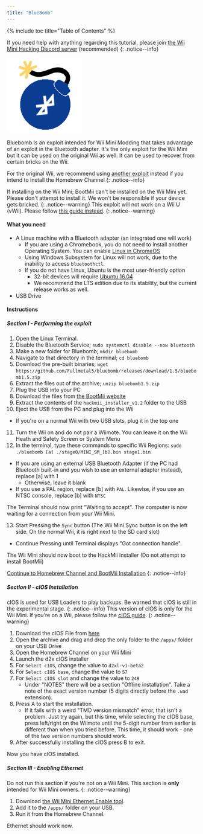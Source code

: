 ```yaml
---
title: "BlueBomb"
---
```


{% include toc title="Table of Contents" %}

If you need help with anything regarding this tutorial, please join [the Wii Mini Hacking Discord server](https://discord.gg/6ryxnkS) (recommended)
{: .notice--info}

![BlueBomb](/images/bluebomb.png)

Bluebomb is an exploit intended for Wii Mini Modding that takes advantage of an exploit in the Bluetooth adapter. It's the only exploit for the Wii Mini but it can be used on the original Wii as well. It can be used to recover from certain bricks on the Wii.

For the original Wii, we recommend using [another exploit](/get-started) instead if you intend to install the Homebrew Channel
{: .notice--info}

If installing on the Wii Mini; BootMii can't be installed on the Wii Mini yet. Please don't attempt to install it. We won't be responsible if your device gets bricked.
{: .notice--warning}
This exploit will not work on a Wii U (vWii). Please follow [this guide instead](https://wiiuguide.xyz/#/vwii/).
{: .notice--warning}

#### What you need
- A Linux machine with a Bluetooth adapter (an integrated one will work)
  - If you are using a Chromebook, you do not need to install another Operating System. You can enable [Linux in ChromeOS](https://support.google.com/chromebook/answer/9145439?hl=en)
  - Using Windows Subsystem for Linux will not work, due to the inability to access `bluetoothctl`.
  - If you do not have Linux, Ubuntu is the most user-friendly option
    - 32-bit devices will require [Ubuntu 16.04](http://releases.ubuntu.com/16.04/)
    - We recommend the LTS edition due to its stability, but the current release works as well.
- USB Drive

#### Instructions
##### Section I - Performing the exploit
1. Open the Linux Terminal.
2. Disable the Bluetooth Service; `sudo systemctl disable --now bluetooth`
3. Make a new folder for Bluebomb; `mkdir bluebomb`
4. Navigate to that directory in the terminal; `cd bluebomb`
5. Download the pre-built binaries; `wget https://github.com/Fullmetal5/bluebomb/releases/download/1.5/bluebomb1.5.zip`
6. Extract the files out of the archive; `unzip bluebomb1.5.zip`
7. Plug the USB into your PC
8. Download the files from [the BootMii website](https://bootmii.org/download/)
9. Extract the contents of the `hackmii_installer_v1.2` folder to the USB
10. Eject the USB from the PC and plug into the Wii
   - If you're on a normal Wii with two USB slots, plug it in the top one
11. Turn the Wii on and do not pair a Wiimote. You can leave it on the Wii Heath and Safety Screen or System Menu
12. In the terminal, type these commands to specific Wii Regions: `sudo ./bluebomb [a] ./stage0/MINI_SM_[b].bin stage1.bin`
  - If you are using an external USB Bluetooth Adapter (if the PC had Bluetooth built-in and you wish to use an external adapter instead), replace [a] with 1
    - Otherwise, leave it blank
  - If you use a PAL region, replace [b] with `PAL`. Likewise, if you use an NTSC console, replace [b] with `NTSC`

The Terminal should now print "Waiting to accept". The computer is now waiting for a connection from your Wii Mini.

13. Start Pressing the `Sync` button (The Wii Mini Sync button is on the left side. On the normal Wii, it is right next to the SD card slot)
   - Continue Pressing until Terminal displays "Got connection handle".

The Wii Mini should now boot to the HackMii installer (Do not attempt to install BootMii)

[Continue to Homebrew Channel and BootMii Installation](hbc)
{: .notice--info}

##### Section II - cIOS Installation
cIOS is used for USB Loaders to play backups. Be warned that cIOS is still in the experimental stage.
{: .notice--info}
This version of cIOS is only for the Wii Mini. If you're on a Wii, please follow the [cIOS guide](/cios).
{: .notice--warning}

1. Download the cIOS File from [here](https://bluebomb.glitch.me/d2xl-cIOS/index.html)
2. Open the archive and drag and drop the only folder to the `/apps/` folder on your USB Drive
3. Open the Homebrew Channel on your Wii Mini
4. Launch the d2x cIOS installer
5. For `Select cIOS`, change the value to `d2xl-v1-beta2`
6. For `Select cIOS base`, change the value to `57`
7. For `Select cIOS slot` and change the value to `249`
   - Under "NOTES" there will be a section "Offline installation". Take a note of the exact version number (5 digits directly before the `.wad` extension).
8. Press A to start the installation.
   - If it fails with a weird "TMD version mismatch" error, that isn't a problem. Just try again, but this time, while selecting the cIOS base, press left/right on the Wiimote until the 5-digit number from earlier is different than when you tried before. This time, it should work - one of the two version numbers should work.
9. After successfully installing the cIOS press B to exit.

Now you have cIOS installed.

##### Section III - Enabling Ethernet

Do not run this section if you're not on a Wii Mini. This section is **only** intended for Wii Mini owners.
{: .notice--warning}

1. Download [the Wii Mini Ethernet Enable tool](/assets/files/Wii_Mini_Ethernet_Enable.zip).
2. Add it to the `/apps/` folder on your USB.
3. Run it from the Homebrew Channel.

Ethernet should work now.
